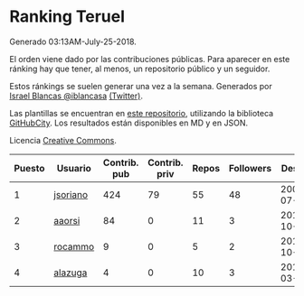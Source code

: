 # Ranking Teruel

Generado 03:13AM-July-25-2018.

El orden viene dado por las contribuciones públicas. Para aparecer en este ránking hay que tener, al menos, un repositorio público y un seguidor.

Estos ránkings se suelen generar una vez a la semana. Generados por [Israel Blancas @iblancasa](https://github.com/iblancasa/) [(Twitter)](https://twitter.com/iblancasa).

Las plantillas se encuentran en [este repositorio](https://github.com/iblancasa/GH-Spanish-Ranking), utilizando la biblioteca [GitHubCity](https://github.com/iblancasa/GitHubCity). Los resultados están disponibles en MD y en JSON.

Licencia [Creative Commons](https://creativecommons.org/licenses/by/4.0/).

| Puesto   |  Usuario  | Contrib. pub | Contrib. priv |Repos| Followers | Desde |  Avatar  |
|----------|-----------|--------------|---------------|-----|-----------|-------|----------|
|1|[jsoriano](https://github.com/jsoriano)|424|79|55|48|2008-07-02|![jsoriano]()|
|2|[aaorsi](https://github.com/aaorsi)|84|0|11|3|2014-10-18|![aaorsi]()|
|3|[rocammo](https://github.com/rocammo)|9|0|5|2|2014-10-31|![rocammo]()|
|4|[alazuga](https://github.com/alazuga)|4|0|10|3|2014-03-04|![alazuga]()|
